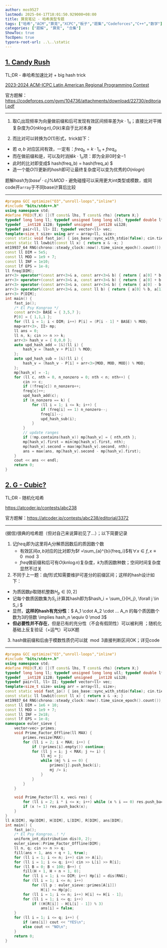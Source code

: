 ```yaml
---
author: mos9527
lastmod: 2025-04-17T18:01:50.929000+08:00
title: 算竞笔记 - 哈希类型专题
tags: ["哈希","ACM","算竞","XCPC","板子","题集","Codeforces","C++","数学"]
categories: ["题解", "算竞", "合集"]
ShowToc: true
TocOpen: true
typora-root-url: ..\..\static
---
```


## [1. Candy Rush](https://codeforces.com/gym/104736/problem/C)

TL;DR - 串哈希加速比对 + big hash trick

[2023-2024 ACM-ICPC Latin American Regional Programming Contest](https://codeforces.com/gym/104736)

官方题解：https://codeforces.com/gym/104736/attachments/download/22730/editorial.pdf

---

1. 取$C_i$出现频率为向量做前缀和后可发现有效区间频率差为$k \cdot 1_n$；直接比对平摊复杂度为$O(nk\log{n})$,$O(k)$来自于比对本身

2. 而比对可以转换为$O(1)$形式，trick如下：

- 若 $a,b$ 对应区间有效，一定有：$freq_b = k \cdot 1_n + freq_a$
- 而在做前缀和是，可以及时消掉$k \cdot 1_n$项：即为全非$0$时全$-1$
- 此时的比对即变成$ hash(freq_b) = hash(freq_a) $
- 造一个能$O(1)$更新的$hash$即可让最终复杂度可以变为优秀的$O(nlogn)$

题解$hash$为$(base^i \cdot c_i)\%MOD$ - 避免碰撞可以采用更大int类型或模数，或同code开`array`于不同base计算后比较

---


```c++
#pragma GCC optimize("O3","unroll-loops","inline")
#include "bits/stdc++.h"
using namespace std;
#define PRED(T,X) [](T const& lhs, T const& rhs) {return X;}
typedef long long ll; typedef unsigned long long ull; typedef double lf; typedef long double llf;
typedef __int128 i128; typedef unsigned __int128 ui128;
typedef pair<ll, ll> II; typedef vector<ll> vec;
template<size_t size> using arr = array<ll, size>;
const static void fast_io() { ios_base::sync_with_stdio(false); cin.tie(0); cout.tie(0); }
const static ll lowbit(const ll x) { return x & -x; }
mt19937_64 RNG(chrono::steady_clock::now().time_since_epoch().count());
const ll DIM = 5e5;
const ll MOD = 1e9 + 7;
const ll INF = 1e10;
const lf EPS = 1e-8;
ll freq[DIM];
arr<3> operator*(const arr<3>& a, const arr<3>& b) { return { a[0] * b[0], a[1] * b[1], a[2] * b[2] };}
arr<3> operator+(const arr<3>& a, const arr<3>& b) { return { a[0] + b[0], a[1] + b[1], a[2] + b[2] }; }
arr<3> operator-(const arr<3>& a, const arr<3>& b) { return { a[0] - b[0], a[1] - b[1], a[2] - b[2] }; }
arr<3> operator%(const arr<3>& a, const ll b) { return { a[0] % b, a[1] % b, a[2] % b }; }
arr<3> P[DIM];
int main() {
	fast_io();
	/* El Psy Kongroo */	
	const arr<3> BASE = { 3,5,7 };
	P[0] = { 1,1,1 };
	for (ll i = 1; i < DIM; i++) P[i] = (P[i - 1] * BASE) % MOD;
	map<arr<3>, II> mp;
	ll ans = 0;
	ll n, k; cin >> n >> k;
	arr<3> hash_v = { 0,0,0 };
	auto upd_hash_add = [&](ll i) {
		hash_v = (hash_v + P[i]) % MOD;
	};
	auto upd_hash_sub = [&](ll i) {
		hash_v = (hash_v - P[i] + arr<3>{MOD, MOD, MOD}) % MOD;
	};
	mp[hash_v] = -1;
	for (ll c, nth = 0, n_nonzero = 0; nth < n; nth++) {
		cin >> c;
		if (!freq[c]) n_nonzero++;
		freq[c]++;
		upd_hash_add(c);
		if (n_nonzero == k) {
			for (ll i = 1; i <= k; i++) {
				if (freq[i] == 1) n_nonzero--;
				freq[i]--;
				upd_hash_sub(i);
			}
		}
		// update ranges
		if (!mp.contains(hash_v)) mp[hash_v] = { nth,nth };
		mp[hash_v].first = min(mp[hash_v].first, nth);
		mp[hash_v].second = max(mp[hash_v].second, nth);
		ans = max(ans, mp[hash_v].second - mp[hash_v].first);
	}
	cout << ans << endl;
	return 0;
}
```

## [2. G - Cubic?](https://atcoder.jp/contests/abc238/tasks/abc238_g)

TL;DR - 随机化哈希

https://atcoder.jp/contests/abc238

官方题解：https://atcoder.jp/contests/abc238/editorial/3372

---

(据信)很典的哈希题（但对自己来说算初见了...）；以下简要记录

1. 记$freq_i$即为这里将$A_i$分解质因数后的质因数个数
   - 有效区间$a,b$对应的比对即为$f =\sum_{a}^{b}{freq_i}$有$\forall x \in f,x \equiv0\mod 3$
   - $freq$做前缀和后可有$O(kn\log n)$复杂度，$k$为质因数种数；空间时间复杂度显然不过关
2. 不同于上一题：由$f$形式知需要维护可差分的前缀区间；这样的hash设计如下：
  - 为质因数$p$取随机整数$H_p \in [0,2]$
  - 记每个数质因数集为$S_i$,计算其hash即为$hash_i = \sum_{}{H_j}, \forall j \in S_i $
  - 显然，**这样的hash有充分性**：$ A_1 \cdot A_2 \cdot ... A_n 的每个质因数个数为3的倍数 \implies hash_n \equiv 0 \mod 3$
  - **但必要性并不存在**，但是已有的充分性（不会有假阴性）可以被利用 ；随机化基础上反复验证（+运气）可以K题
3. hash做前缀和后由于模数性质仍可以就$\mod 3$直接判断区间OK；详见code

---

```c++
#pragma GCC optimize("O3","unroll-loops","inline")
#include "bits/stdc++.h"
using namespace std;
#define PRED(T,X) [](T const& lhs, T const& rhs) {return X;}
typedef long long ll; typedef unsigned long long ull; typedef double lf; typedef long double llf;
typedef __int128 i128; typedef unsigned __int128 ui128;
typedef pair<ll, ll> II; typedef vector<ll> vec;
template<size_t size> using arr = array<ll, size>;
const static void fast_io() { ios_base::sync_with_stdio(false); cin.tie(0); cout.tie(0); }
const static ll lowbit(const ll x) { return x & -x; }
mt19937_64 RNG(chrono::steady_clock::now().time_since_epoch().count());
const ll DIM = 1e6 + 10;
const ll MOD = 1e9 + 7;
const ll INF = 2e18;
const lf EPS = 1e-8;
namespace euler_sieve {
	vector<vec> primes;
	void Prime_Factor_Offline(ll MAX) {
		primes.resize(MAX);
		for (ll i = 2; i < MAX; i++) {
			if (!primes[i].empty()) continue;
			for (ll j = i; j < MAX; j += i) {
				ll mj = j;
				while (mj % i == 0) {
					primes[j].push_back(i);
					mj /= i;
				}
			}
		}
	}

	void Prime_Factor(ll x, vec& res) {
		for (ll i = 2; i * i <= x; i++) while (x % i == 0) res.push_back(i), x /= i;
		if (x != 1) res.push_back(x);
	}
}
ll A[DIM], Hp[DIM], H[DIM], L[DIM], R[DIM], ans[DIM];
int main() {
	fast_io();
	/* El Psy Kongroo..! */
	uniform_int_distribution dis(0, 2);
	euler_sieve::Prime_Factor_Offline(DIM);
	ll n, q; cin >> n >> q;	
	fill(ans + 1, ans + q + 1, true);
	for (ll i = 1; i <= n; i++) cin >> A[i];
	for (ll i = 1; i <= q; i++) cin >> L[i] >> R[i];
	for (ll B = 0; B < 100; B++) {
		fill(H + 1, H + n + 1, 0);
		for (ll i = 1; i <= DIM; i++) Hp[i] = dis(RNG);
		for (ll i = 1; i <= n; i++)
			for (ll p : euler_sieve::primes[A[i]])
				H[i] += Hp[p];
		for (ll i = 1; i <= n; i++) H[i] += H[i - 1];
		for (ll i = 1; i <= q; i++)
			if ((H[R[i]] - H[L[i] - 1]) % 3) 
				ans[i] = false;
	}
	for (ll i = 1; i <= q; i++) {
		if (ans[i]) cout << "YES\n";
		else cout << "NO\n";
	}
	return 0;
}
```
